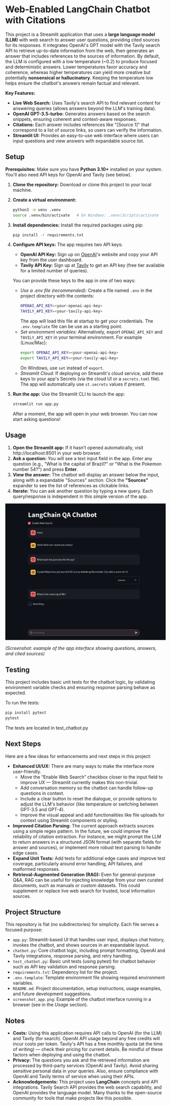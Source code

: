 # Web-Enabled LangChain Chatbot with Citations

This project is a Streamlit application that uses a **large language model (LLM)** with web search to answer user questions, providing cited sources for its responses. It integrates OpenAI's GPT model with the Tavily search API to retrieve up-to-date information from the web, then generates an answer that includes references to the sources of information. By default, the LLM is configured with a low temperature (~0.2) to produce focused and deterministic answers. Lower temperatures favor accuracy and coherence, whereas higher temperatures can yield more creative but potentially **nonsensical or hallucinatory**. Keeping the temperature low helps ensure the chatbot's answers remain factual and relevant.

**Key Features:**

- **Live Web Search:** Uses Tavily's search API to find relevant content for answering queries (allows answers beyond the LLM's training data).
- **OpenAI GPT-3.5-turbo:** Generates answers based on the search snippets, ensuring coherent and context-aware responses.
- **Citations:** Each answer includes references like "[Source 1]" that correspond to a list of source links, so users can verify the information.
- **Streamlit UI:** Provides an easy-to-use web interface where users can input questions and view answers with expandable source list.

## Setup

**Prerequisites:** Make sure you have **Python 3.10+** installed on your system. You'll also need API keys for OpenAI and Tavily (see below).

1. **Clone the repository:** Download or clone this project to your local machine.
2. **Create a virtual environment:**  
    ```bash
    python3 -m venv .venv
    source .venv/bin/activate   # On Windows: .venv\Scripts\activate
    ```
3. **Install dependencies:** Install the required packages using pip:  
    ```bash
    pip install -r requirements.txt
    ```  
4. **Configure API keys:** The app requires two API keys:  
    - **OpenAI API Key:** Sign up on [OpenAI](https://platform.openai.com/)'s website and copy your API key from the user dashboard.  
    - **Tavily API Key:** Sign up at [Tavily](https://tavily.com) to get an API key (free tier available for a limited number of queries).  
      
    You can provide these keys to the app in one of two ways:  
    - *Use a .env file (recommended):* Create a file named `.env` in the project directory with the contents:
      ```bash
      OPENAI_API_KEY=<your-openai-api-key>
      TAVILY_API_KEY=<your-tavily-api-key>
      ```  
      The app will load this file at startup to get your credentials. The `.env.template` file can be use as a starting point.
    - *Set environment variables:* Alternatively, export `OPENAI_API_KEY` and `TAVILY_API_KEY` in your terminal environment. For example (Linux/Mac):  
      ```bash
      export OPENAI_API_KEY=<your-openai-api-key>
      export TAVILY_API_KEY=<your-tavily-api-key>
      ```  
      On Windows, use `set` instead of `export`.  
    - *Streamlit Cloud:* If deploying on Streamlit's cloud service, add these keys to your app's Secrets (via the cloud UI or a `secrets.toml` file). The app will automatically use `st.secrets` values if present.
5. **Run the app:** Use the Streamlit CLI to launch the app:  
    ```bash
    streamlit run app.py
    ```  
    After a moment, the app will open in your web browser. You can now start asking questions!

## Usage

1. **Open the Streamlit app:** If it hasn’t opened automatically, visit http://localhost:8501 in your web browser.
2. **Ask a question:** You will see a text input field in the app. Enter any question (e.g., "What is the capital of Brazil?" or "What is the Pokemon number 54?") and press **Enter**.
3. **View the answer:** The chatbot will display an answer below the input, along with a expandable "Sources" section. Click the **"Sources"** expander to see the list of references as clickable links.
4. **Iterate:** You can ask another question by typing a new query. Each query/response is independent in this simple version of the app.

![Screenshot of the chatbot UI](screenshot_app.png)

*_(Screenshot: example of the app interface showing questions, answers, and cited sources)_*

## Testing

This project includes basic unit tests for the chatbot logic, by validating environment variable checks and ensuring response parsing behave as expected.

To run the tests:
```bash
pip install pytest
pytest
```
The tests are located in test_chatbot.py

## Next Steps

Here are a few ideas for enhancements and next steps in this project:

- **Enhanced UI/UX:** There are many ways to make the interface more user-friendly.
  - Move the “Enable Web Search” checkbox closer to the input field to improve UX — Streamlit currently makes this non-trivial.
  - Add conversation memory so the chatbot can handle follow-up questions in context.
  - Include a clear button to reset the dialogue, or provide options to adjust the LLM's behavior (like temperature or switching between GPT-3.5 and GPT-4).
  - Improve the visual appeal and add functionalities like file uploads for context using Streamlit components or styling.
- **Improved Citation Parsing:** The current approach extracts sources using a simple regex pattern. In the future, we could improve the reliability of citation extraction. For instance, we might prompt the LLM to return answers in a structured JSON format (with separate fields for answer and sources), or implement more robust text parsing to handle edge cases.
- **Expand Unit Tests:** Add tests for additional edge cases and improve test coverage, particularly around error handling, API failures, and malformed responses.
- **Retrieval-Augmented Generation (RAG):** Even for general-purpose Q&A, RAG can be useful for injecting knowledge from your own curated documents, such as manuals or custom datasets. This could supplement or replace live web search for trusted, local information sources.

## Project Structure

This repository is flat (no subdirectories) for simplicity. Each file serves a focused purpose:

- `app.py`: Streamlit-based UI that handles user input, displays chat history, invokes the chatbot, and shows sources in an expandable layout.
- `chatbot.py`: Core chatbot logic, including prompt formatting, OpenAI and Tavily integrations, response parsing, and retry handling.
- `test_chatbot.py`: Basic unit tests (using pytest) for chatbot behavior such as API key validation and response parsing.
- `requirements.txt`: Dependency list for the project.
- `.env.template`: Template environment file showing required environment variables.
- `README.md`: Project documentation, setup instructions, usage examples, and future development suggestions.
- `screenshot_app.png`: Example of the chatbot interface running in a browser (see in the _Usage_ section).

## Notes

- **Costs:** Using this application requires API calls to OpenAI (for the LLM) and Tavily (for search). OpenAI API usage beyond any free credits will incur costs per token. Tavily's API has a free monthly quota (at the time of writing) — check their pricing for current details. Be mindful of these factors when deploying and using the chatbot.
- **Privacy:** The questions you ask and the retrieved information are processed by third-party services (OpenAI and Tavily). Avoid sharing sensitive personal data in your queries. Also, ensure compliance with OpenAI and Tavily terms of service when using their APIs.
- **Acknowledgements:** This project uses **LangChain** concepts and API integrations. Tavily Search API provides the web search capability, and OpenAI provides the language model. Many thanks to the open-source community for tools that make projects like this possible.
